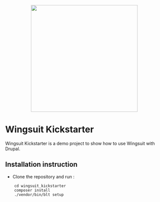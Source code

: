<p align="center">
<img src="https://github.com/wingsuit-designsystem/wingsuit/raw/master/images/wsuit-logo-stacked.svg" width="340px">
</p>

# Wingsuit Kickstarter
Wingsuit Kickstarter is a demo project to show how to use Wingsuit with Drupal.

## Installation instruction

   * Clone the repository and run :
```
    cd wingsuit_kickstarter
    composer install
    ./vendor/bin/blt setup
```
